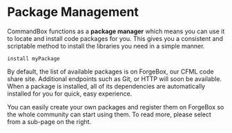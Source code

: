 # Package Management

CommandBox functions as a **package manager** which means you can use it to locate and install code packages for you. This gives you a consistent and scriptable method to install the libraries you need in a simple manner.

```
install myPackage
```

By default, the list of available packages is on ForgeBox, our CFML code share site. Additional endpoints such as Git, or HTTP will soon be available. When a package is installed, all of its dependencies are automatically installed for you for quick, easy experience.

You can easily create your own packages and register them on ForgeBox so the whole community can start using them. To read more, please select from a sub-page on the right.